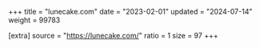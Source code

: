 +++
title = "lunecake.com"
date = "2023-02-01"
updated = "2024-07-14"
weight = 99783

[extra]
source = "https://lunecake.com/"
ratio = 1
size = 97
+++
